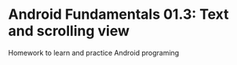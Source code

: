 # Android Fundamentals 01.3: Text and scrolling view

Homework to learn and practice Android programing
